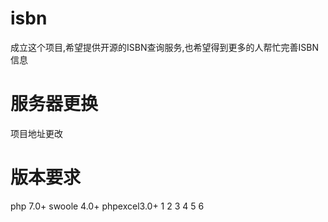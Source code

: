 # isbn

成立这个项目,希望提供开源的ISBN查询服务,也希望得到更多的人帮忙完善ISBN信息

# 服务器更换
项目地址更改

# 版本要求
php 7.0+
swoole 4.0+
phpexcel3.0+
1
2
3
4
5
6